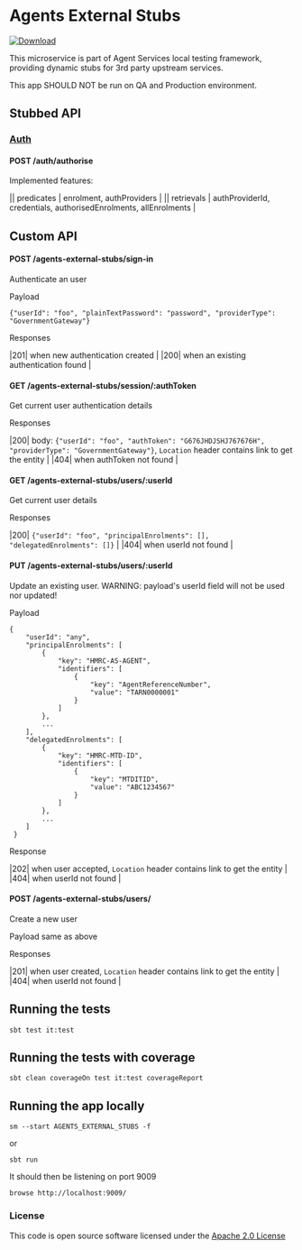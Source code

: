 # Agents External Stubs

[ ![Download](https://api.bintray.com/packages/hmrc/releases/agents-external-stubs/images/download.svg) ](https://bintray.com/hmrc/releases/agents-external-stubs/_latestVersion)

This microservice is part of Agent Services local testing framework, 
providing dynamic stubs for 3rd party upstream services.

This app SHOULD NOT be run on QA and Production environment.

## Stubbed API

### [Auth](https://github.com/hmrc/auth/blob/master/README.md)
#### POST /auth/authorise
Implemented features:
    
|| predicates | enrolment, authProviders |
|| retrievals | authProviderId, credentials, authorisedEnrolments, allEnrolments |

## Custom API

#### POST /agents-external-stubs/sign-in 
Authenticate an user

Payload

    {"userId": "foo", "plainTextPassword": "password", "providerType": "GovernmentGateway"}
    
Responses

|201| when new authentication created |
|200| when an existing authentication found |
    
#### GET  /agents-external-stubs/session/:authToken
Get current user authentication details

Responses

|200| body: `{"userId": "foo", "authToken": "G676JHDJSHJ767676H", "providerType": "GovernmentGateway"}`, `Location` header contains link to get the entity |
|404| when authToken not found |
    
#### GET  /agents-external-stubs/users/:userId
Get current user details

Responses

|200| `{"userId": "foo", "principalEnrolments": [], "delegatedEnrolments": []}` |
|404| when userId not found |

#### PUT  /agents-external-stubs/users/:userId
Update an existing user.
WARNING: payload's userId field will not be used nor updated!

Payload
    
    {   
        "userId": "any", 
        "principalEnrolments": [
            { 
                "key": "HMRC-AS-AGENT",
                "identifiers": [
                    {
                        "key": "AgentReferenceNumber",
                        "value": "TARN0000001"
                    }
                ]
            },
            ...
        ], 
        "delegatedEnrolments": [
            { 
                "key": "HMRC-MTD-ID",
                "identifiers": [
                    {
                        "key": "MTDITID",
                        "value": "ABC1234567"
                    }
                ]
            },
            ...
        ]
     }
     
Response

|202| when user accepted, `Location` header contains link to get the entity |
|404| when userId not found |

#### POST /agents-external-stubs/users/
Create a new user

Payload same as above

Responses

|201| when user created, `Location` header contains link to get the entity |
|404| when userId not found |

## Running the tests

    sbt test it:test

## Running the tests with coverage

    sbt clean coverageOn test it:test coverageReport

## Running the app locally

    sm --start AGENTS_EXTERNAL_STUBS -f

or

    sbt run

It should then be listening on port 9009

    browse http://localhost:9009/

### License


This code is open source software licensed under the [Apache 2.0 License]("http://www.apache.org/licenses/LICENSE-2.0.html")
